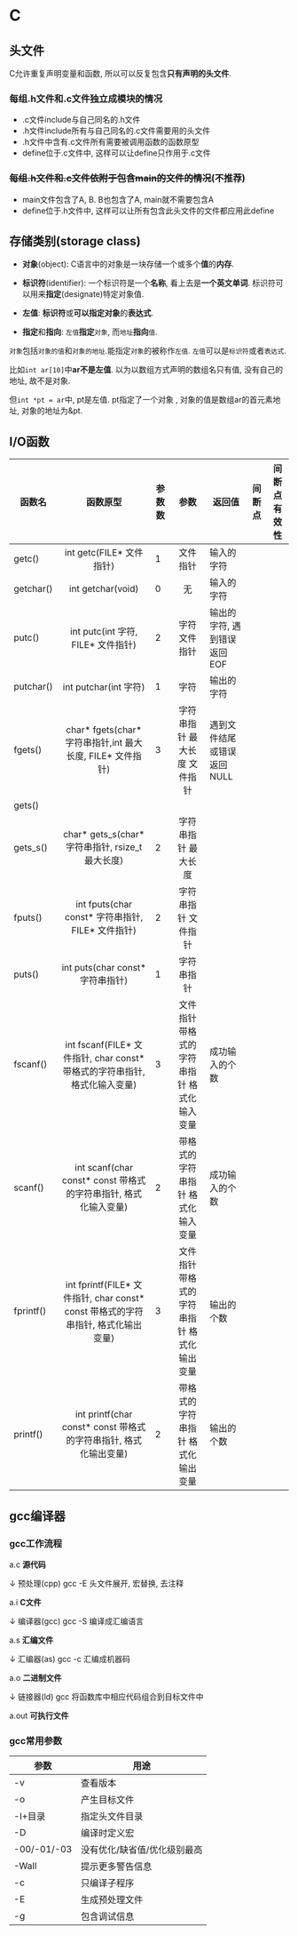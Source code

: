 # C

## 头文件

C允许重复声明变量和函数, 所以可以反复包含**只有声明的头文件**.

### 每组.h文件和.c文件独立成模块的情况

* .c文件include与自己同名的.h文件
* .h文件include所有与自己同名的.c文件需要用的头文件
* .h文件中含有.c文件所有需要被调用函数的函数原型
* define位于.c文件中, 这样可以让define只作用于.c文件

### ~~每组.h文件和.c文件依附于包含main的文件的情况~~(不推荐)

* main文件包含了A, B. B也包含了A, main就不需要包含A
* define位于.h文件中, 这样可以让所有包含此头文件的文件都应用此define



## 存储类别(storage class)

* **对象**(object): C语言中的对象是一块存储一个或多个**值**的**内存**.

* **标识符**(identifier): 一个标识符是一个**名称**, 看上去是**一个英文单词**. 标识符可以用来**指定**(designate)特定对象值.

* **左值**: **标识符**或**可以指定对象**的**表达式**.

* **指定**和**指向**: `左值`**指定**`对象`, 而`地址`**指向**`值`. 

    

`对象`包括`对象的值`和`对象的地址`.能指定`对象`的被称作`左值`. `左值`可以是`标识符`或者`表达式`.

 比如`int ar[10]`中**ar不是左值**. 以为以数组方式声明的数组名只有值, 没有自己的地址, 故不是对象.

但`int *pt = ar`中, pt是左值. pt指定了一个对象 , 对象的值是数组ar的首元素地址, 对象的地址为&pt.



## I/O函数

| 函数名    |                           函数原型                           | 参数数 |                    参数                     | 返回值                      | 间断点 | 间断点有效性 |
| --------- | :----------------------------------------------------------: | ------ | :-----------------------------------------: | --------------------------- | ------ | ------------ |
| getc()    |                  int  getc(FILE* 文件指针)                   | 1      |                  文件指针                   | 输入的字符                  |        |              |
| getchar() |                      int getchar(void)                       | 0      |                     无                      | 输入的字符                  |        |              |
| putc()    |             int putc(int 字符,  FILE* 文件指针)              | 2      |                字符 文件指针                | 输出的字符, 遇到错误返回EOF |        |              |
| putchar() |                    int putchar(int 字符)                     | 1      |                    字符                     | 输出的字符                  |        |              |
| fgets()   | char* fgets(char*  字符串指针,int 最大长度, FILE* 文件指针)  | 3      |        字符串指针 最大长度 文件指针         | 遇到文件结尾或错误返回NULL  |        |              |
| gets()    |                                                              |        |                                             |                             |        |              |
| gets_s()  |      char* gets_s(char*  字符串指针, rsize_t 最大长度)       | 2      |             字符串指针 最大长度             |                             |        |              |
| fputs()   |      int fputs(char const*  字符串指针, FILE* 文件指针)      | 2      |             字符串指针 文件指针             |                             |        |              |
| puts()    |              int puts(char const*  字符串指针)               | 1      |                 字符串指针                  |                             |        |              |
| fscanf()  | int fscanf(FILE*  文件指针, char const* 带格式的字符串指针, 格式化输入变量) | 3      | 文件指针 带格式的字符串指针  格式化输入变量 | 成功输入的个数              |        |              |
| scanf()   | int scanf(char const*  const 带格式的字符串指针, 格式化输入变量) | 2      |      带格式的字符串指针 格式化输入变量      | 成功输入的个数              |        |              |
| fprintf() | int fprintf(FILE*  文件指针, char const* const 带格式的字符串指针, 格式化输出变量) | 3      | 文件指针 带格式的字符串指针  格式化输出变量 | 输出的个数                  |        |              |
| printf()  | int printf(char  const* const 带格式的字符串指针, 格式化输出变量) | 2      |      带格式的字符串指针 格式化输出变量      | 输出的个数                  |        |              |

##  gcc编译器
### gcc工作流程

a.c		**源代码**

  ↓	预处理(cpp)	gcc -E	头文件展开, 宏替换, 去注释

a.i		**C文件**

  ↓	编译器(gcc)	gcc -S	编译成汇编语言

a.s		**汇编文件**

  ↓	汇编器(as)	gcc -c	汇编成机器码

a.o		**二进制文件**

  ↓	链接器(ld)	gcc	将函数库中相应代码组合到目标文件中

a.out	**可执行文件**

### **gcc常用参数**

| 参数        | 用途                         |
| ----------- | ---------------------------- |
| -v          | 查看版本                     |
| -o          | 产生目标文件                 |
| -I+目录     | 指定头文件目录               |
| -D          | 编译时定义宏                 |
| -00/-01/-03 | 没有优化/缺省值/优化级别最高 |
| -Wall       | 提示更多警告信息             |
| -c          | 只编译子程序                 |
| -E          | 生成预处理文件               |
| -g          | 包含调试信息                 |
